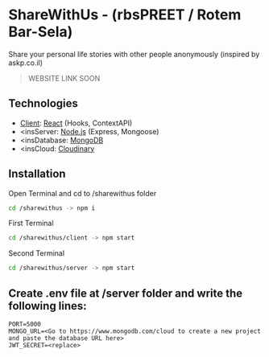 # ShareWithUs - (rbsPREET / Rotem Bar-Sela)

Share your personal life stories with other people anonymously (inspired by askp.co.il)
> WEBSITE LINK SOON

## Technologies
* <ins>Client</ins>: [React](https://reactjs.org/ "React") (Hooks, ContextAPI)
* <insServer</ins>: [Node.js](https://nodejs.org/en/ "Node.js") (Express, Mongoose)
* <insDatabase</ins>: [MongoDB](https://www.mongodb.com/ "MongoDB")
* <insCloud</ins>: [Cloudinary](https://cloudinary.com/ "Cloudinary")

## Installation
Open Terminal and cd to /sharewithus folder
```bash
cd /sharewithus -> npm i
```
First Terminal
```bash
cd /sharewithus/client -> npm start
```
Second Terminal
```bash
cd /sharewithus/server -> npm start
```
## Create .env file at /server folder and write the following lines: 
```env
PORT=5000
MONGO_URL=<Go to https://www.mongodb.com/cloud to create a new project and paste the database URL here>
JWT_SECRET=<replace>
 ```

